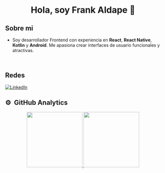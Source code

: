 <div align="center">
    <h1 align="center">Hola, soy Frank Aldape 👋</h1>
</div>

## Sobre mi

- Soy desarrollador Frontend con experiencia en **React**, **React Native**, **Kotlin** y **Android**. Me apasiona crear interfaces de usuario funcionales y atractivas.
<br>

## Redes

[![LinkedIn](https://img.shields.io/badge/LinkedIn-Frank%20Aldape-blue?style=social&logo=linkedin)](https://www.linkedin.com/in/frank-aldape/)
<br>

<!--## Proyectos (En proceso)>

<table>
    <tr>
        <td width="50%">
            <h3 align="center"></h3>
            <div align="center"></div>
        </td>
        <td width="50%">
            <br>
            <h3 align="center"></h3>
            <div align="center"></div>
        </td>
    </tr>
</table>                                                 
</div>
<br>

<table>
    <tr>
        <td width="50%">
            <h3 align="center"></h3>
            <div align="center"></div>
        </td>
        <td width="50%">
            <br>
            <h3 align="center"></h3>
            <div align="center"></div>
        </td>
    </tr>
</table>
<br-->

## ⚙️ &nbsp;GitHub Analytics

<p align="center">
    <a href="https://github.com/frankaldape">
    <img height="180em" src="https://github-readme-stats-eight-theta.vercel.app/api?username=frankaldape&show_icons=true&theme=algolia&include_all_commits=true&count_private=true">
    <img height="180em" src="https://github-readme-stats-eight-theta.vercel.app/api/top-langs/?username=frankaldape&layout=compact&langs_count=8&theme=algolia">
    </a>
</p>

